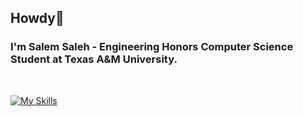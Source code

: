 ## Howdy👋
### I'm Salem Saleh - Engineering Honors Computer Science Student at Texas A&M University.

<br>

[![My Skills](https://skillicons.dev/icons?i=python,java,html,css,js,react,nodejs,mongodb)](https://salembsaleh.github.io)

<!--
**salembsaleh/salembsaleh** is a ✨ _special_ ✨ repository because its `README.md` (this file) appears on your GitHub profile.

Here are some ideas to get you started:

- 🔭 I’m currently working on ...
- 🌱 I’m currently learning ...
- 👯 I’m looking to collaborate on ...
- 🤔 I’m looking for help with ...
- 💬 Ask me about ...
- 📫 How to reach me: ...
- 😄 Pronouns: ...
- ⚡ Fun fact: ...
-->
